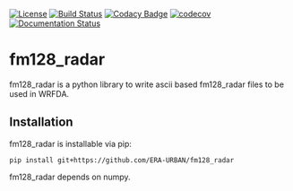 [![License](https://img.shields.io/badge/License-Apache%202.0-blue.svg)](https://opensource.org/licenses/Apache-2.0)
[![Build Status](https://travis-ci.org/ERA-URBAN/fm128_radar.svg?branch=master)](https://travis-ci.org/ERA-URBAN/fm128_radar)
[![Codacy Badge](https://api.codacy.com/project/badge/Grade/a496606d550e4bbf9a3a4fd8ee3e2ece)](https://www.codacy.com/app/rvanharen/fm128_radar?utm_source=github.com&amp;utm_medium=referral&amp;utm_content=ERA-URBAN/fm128_radar&amp;utm_campaign=Badge_Grade)
[![codecov](https://codecov.io/gh/ERA-URBAN/fm128_radar/branch/master/graph/badge.svg)](https://codecov.io/gh/ERA-URBAN/fm128_radar)
[![Documentation Status](https://readthedocs.org/projects/fm128-radar/badge/?version=latest)](https://fm128-radar.readthedocs.io/en/latest/?badge=latest)

# fm128_radar

fm128_radar is a python library to write ascii based fm128_radar files to be used in WRFDA.

## Installation

fm128_radar is installable via pip:
```
pip install git+https://github.com/ERA-URBAN/fm128_radar
```
fm128_radar depends on numpy.
